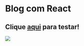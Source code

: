 # Blog com React
## Clique [aqui](https://vitormenoli.github.io/projetos-reactjs/18_Blog/) para testar!

<img src="https://imgur.com/aK1sm4x.png">